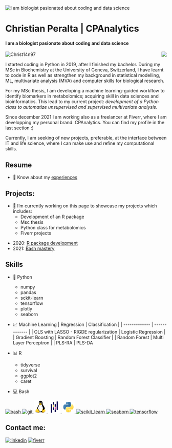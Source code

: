 ![I am biologist pasionated about coding and data science](https://media-exp1.licdn.com/dms/image/C4E16AQFG4UuC_l-E3Q/profile-displaybackgroundimage-shrink_350_1400/0/1653299429856?e=1664409600&v=beta&t=V68bgGstwwo3KjpauQMhKsaAH7AjWUxO-L1H42r2ICg)

# Christian Peralta | CPAnalytics
#### I am a biologist pasionate about coding and data science




<img align="right" src="https://encrypted-tbn0.gstatic.com/images?q=tbn:ANd9GcRqdas29w9nPrpAzGAq_50xEHyBiOq9DAMekg&usqp=CAU">
<p align="left"> <img src="https://komarev.com/ghpvc/?username=Christ14n97&label=Profile%20views&color=0e75b6&style=flat" alt="Christ14n97" /> </p>

I started coding in Python in 2019, after I finished my bachelor. During my MSc in Biochemistry at the University of Geneva, Switzerland, I have learnt to code in R as well as strengthen my background in statistical modelling, ML, multivariate analysis (MVA) and computer skills for biological research.

For my MSc thesis, I am developing a machine learning-guided workflow to identify biomarkers in metabolomics; acquiring skill in data sciences and bioinformatics. This lead to my current project: *development of a Python class to automatize unsupervised and supervised multivariate analysis*.

Since december 2021 I am working also as a freelancer at Fiverr, where I am developping my personal brand: CPAnalytics. You can find my profile in the last section :)

Currently, I am seeking of new projects, preferable, at the interface between IT and life science, where I can make use and refine my computational skills.

## Resume

- 📄 Know about my [experiences](https://www.linkedin.com/feed/update/urn:li:activity:6953248028380045312/)

## Projects:

- 🔭 I’m currently working on this page to showcase my projects which includes:
   - Development of an R package
   - Msc thesis
   - Python class for metabolomics
   - Fiverr projects

* 2020: [R package development](https://github.com/Christ14n97/R_package_2020)
* 2021: [Bash mastery](https://github.com/Christ14n97/Bash_mastery_2021)

## Skills 

* :snake: Python                 
    * numpy
    * pandas
    * sckit-learn
    * tensorflow
    * plotly
    * seaborn
* :chart_with_upwards_trend: Machine Learning
   | Regression  | Classification |
   | ------------- | ------------- |
   | OLS with LASSO - RIGDE regularization | Logistic Regression  |
   | Gradient Boosting  | Random Forest Classifier  |
   | Random Forest  | Multi Layer Perceptron  |
   | PLS-RA | PLS-DA

* :bar_chart: R
    * tidyverse
    * survival
    * ggplot2
    * caret
* :computer: Bash

<p align="left"> <a href="https://www.gnu.org/software/bash/" target="_blank" rel="noreferrer"> <img src="https://www.vectorlogo.zone/logos/gnu_bash/gnu_bash-icon.svg" alt="bash" width="40" height="40"/> </a> <a href="https://git-scm.com/" target="_blank" rel="noreferrer"> <img src="https://www.vectorlogo.zone/logos/git-scm/git-scm-icon.svg" alt="git" width="40" height="40"/> </a> <a href="https://www.linux.org/" target="_blank" rel="noreferrer"> <img src="https://raw.githubusercontent.com/devicons/devicon/master/icons/linux/linux-original.svg" alt="linux" width="40" height="40"/> </a> <a href="https://pandas.pydata.org/" target="_blank" rel="noreferrer"> <img src="https://raw.githubusercontent.com/devicons/devicon/2ae2a900d2f041da66e950e4d48052658d850630/icons/pandas/pandas-original.svg" alt="pandas" width="40" height="40"/> </a> <a href="https://www.python.org" target="_blank" rel="noreferrer"> <img src="https://raw.githubusercontent.com/devicons/devicon/master/icons/python/python-original.svg" alt="python" width="40" height="40"/> </a> <a href="https://scikit-learn.org/" target="_blank" rel="noreferrer"> <img src="https://upload.wikimedia.org/wikipedia/commons/0/05/Scikit_learn_logo_small.svg" alt="scikit_learn" width="40" height="40"/> </a> <a href="https://seaborn.pydata.org/" target="_blank" rel="noreferrer"> <img src="https://seaborn.pydata.org/_images/logo-mark-lightbg.svg" alt="seaborn" width="40" height="40"/> </a> <a href="https://www.tensorflow.org" target="_blank" rel="noreferrer"> <img src="https://www.vectorlogo.zone/logos/tensorflow/tensorflow-icon.svg" alt="tensorflow" width="40" height="40"/> </a> </p>

## Contact me:
[<img src='https://cdn.jsdelivr.net/npm/simple-icons@3.0.1/icons/linkedin.svg' alt='linkedin' height='40'>](https://www.linkedin.com/in/https://linkedin.com/in/https://www.linkedin.com/in/christian-peralta-viteri-71a81b16b//)  [<img src='https://cdn.jsdelivr.net/npm/simple-icons@3.0.1/icons/fiverr.svg' alt='fiverr' height='40'>](https://www.fiverr.com/christian_94_97?up_rollout=true)  


